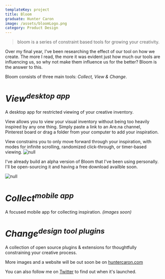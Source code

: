 ```yaml
---
templateKey: project
title: Bloom
graduate: Hunter Caron
image: /assets/bloomLogo.png
category: Product Design
---
```

> bloom is a series of constraint based tools for growing your creativity.

Over my final year, I've been researching the effect of our tool on how we create. The more I read, the more it was evident just how much our tools are influencing us, so why not make them influence us for the better? Bloom is the answer to this.

Bloom consists of three main tools: _Collect, View & Change_.

# _View<sup>desktop app</sup>_
A desktop app for restricted viewing of your creative inventory.

View allows you to view your visual inventory without being too heavily inspired by any one thing. Simply paste a link to an Are.na channel, Pinterest board or drag a folder from your computer to add your inspiration. 

View constrains you to only move forward through your inspiration, with modes for infinite scrolling, randomized click-through, or timer-based viewing.
![null](/assets/hunterc-bloom1.jpg)

 

I've already build an alpha version of Bloom that I've been using personally. I'll be open-sourcing it and having a free download availble soon.


![null](/assets/hunterc-ViewSmall.gif)


# _Collect<sup>mobile app</sup>_
A focused mobile app for collecting inspiration.
_(images soon)_


# _Change<sup>design tool plugins</sup>_
A collection of open source plugins & extensions for thoughtfully constraining your creative process.

More images and a website will be out soon be on [huntercaron.com](http://huntercaron.com)

You can also follow me on [Twitter](https://twitter.com/huntercaron) to find out when it's launched.


